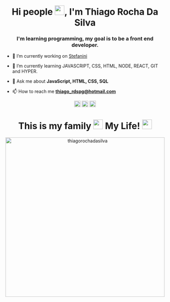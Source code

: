 <h1 align="center">Hi people <img src="https://raw.githubusercontent.com/kaueMarques/kaueMarques/master/hi.gif" width="30px">, I'm Thiago Rocha Da Silva</h1>
<h3 align="center">I'm learning programming, my goal is to be a front end developer.</h3>

- 🔭 I’m currently working on [Stefanini](https://stefanini.com/pt-br)

- 🌱 I’m currently learning JAVASCRIPT, CSS, HTML, NODE, REACT, GIT and HYPER.

- 💬 Ask me about **JavaScript, HTML, CSS, SQL**

- 📫 How to reach me **thiago_rdspg@hotmail.com**

<p align="center">
<a href="https://www.linkedin.com/in/thiago-rocha-da-silva-03bb7627/" target="blank"><img align="center" src="https://image.flaticon.com/icons/png/512/145/145807.png" alt="thiagorochadasilva" height="20" width="20" /></a>
<a href="https://www.facebook.com/thiago.rdspg" target="blank"><img align="center" src="https://image.flaticon.com/icons/png/512/145/145802.png" alt="thiagorochadasilva" height="20" width="20" /></a>
<a href="https://www.instagram.com/thiago.rdspg/" target="blank"><img align="center" src="https://image.flaticon.com/icons/png/512/2111/2111463.png" alt="thiagorochadasilva" height="20" width="20" /></a>
</p>

<h1 align="center">This is my family <img src="https://img-premium.flaticon.com/png/512/3097/premium/3097951.png?token=exp=1629486688~hmac=3d5467fa5a90259f8f34028acc322e77" width="30px"> My Life! <img src="https://img-premium.flaticon.com/png/512/1806/premium/1806380.png?token=exp=1629486650~hmac=7045b8232d09c3561db030090e22f257" width="30px"></h1>
<p align="center">
  <a href="My Family" target="blank"><img align="center" src="https://scontent.fcgh15-1.fna.fbcdn.net/v/t1.6435-9/189185970_10218613039429511_4982779950159266935_n.jpg?_nc_cat=105&ccb=1-5&_nc_sid=09cbfe&_nc_ohc=A2nXopnib1IAX-2UyPa&tn=KDWNO9m9lrEPspbH&_nc_ht=scontent.fcgh15-1.fna&oh=4f22f6aa9ffbc9e9caa01c1c02e945dc&oe=6144B052" alt="thiagorochadasilva" height="500" width="500" /></a>
</p>

<!--
**maykbrito/maykbrito** is a ✨ _special_ ✨ repository because its `README.md` (this file) appears on your GitHub profile.

Here are some ideas to get you started:

- 🔭 I’m currently working on ...
- 🌱 I’m currently learning ...
- 👯 I’m looking to collaborate on ...
- 🤔 I’m looking for help with ...
- 💬 Ask me about ...
- 📫 How to reach me: ...
- 😄 Pronouns: ...
- ⚡ Fun fact: ...
-->

<!-- 
### Hi there 👋

- 🔭 I’m currently working at @https://stefanini.com/pt-br
- 🌱 I’m currently learning JAVASCRIPT, CSS, HTML, NODE, REACT, GIT and HYPER.
- 🤔 I’m looking for help with JavaScript, CSS and HTML.
- 📫 How to reach me: thiago_rdspg@hotmail.com
-->
